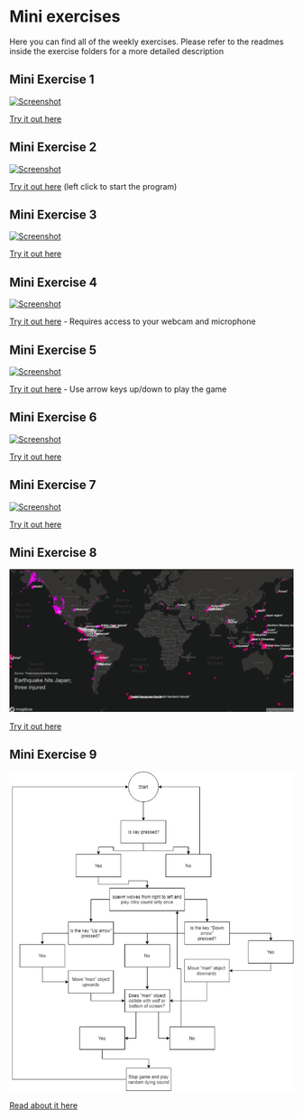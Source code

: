 # Mini exercises 

Here you can find all of the weekly exercises. Please refer to the readmes inside the exercise folders for a more detailed description

## Mini Exercise 1
[![Screenshot](https://github.com/jduust/mini-ex/blob/master/mini_ex1/screenshot.png?raw=true)](https://rawgit.com/jduust/mini-ex/master/mini_ex1/index.html)

[Try it out here](https://rawgit.com/jduust/mini-ex/master/mini_ex1/index.html)


## Mini Exercise 2
[![Screenshot](https://raw.githubusercontent.com/jduust/mini-ex/master/mini_ex2/screenshot.PNG?raw=true)](https://rawgit.com/jduust/mini-ex/master/mini_ex2/index.html)

[Try it out here](https://rawgit.com/jduust/mini-ex/master/mini_ex2/index.html) (left click to start the program)

## Mini Exercise 3
[![Screenshot](https://raw.githubusercontent.com/jduust/mini-ex/master/mini_ex3/screenshot.PNG)](https://rawgit.com/jduust/mini-ex/master/mini_ex3/index.html)

[Try it out here](https://rawgit.com/jduust/mini-ex/master/mini_ex3/index.html)

## Mini Exercise 4
[![Screenshot](https://raw.githubusercontent.com/jduust/mini-ex/master/mini_ex4/screenshot.PNG)](https://rawgit.com/jduust/mini-ex/master/mini_ex4/index.html)

[Try it out here](https://rawgit.com/jduust/mini-ex/master/mini_ex4/index.html) - Requires access to your webcam and microphone

## Mini Exercise 5
[![Screenshot](https://raw.githubusercontent.com/jduust/mini-ex/master/mini_ex5/screenshot.PNG)](https://rawgit.com/jduust/mini-ex/master/mini_ex5/index.html)

[Try it out here](https://rawgit.com/jduust/mini-ex/master/mini_ex5/index.html) - Use arrow keys up/down to play the game

## Mini Exercise 6
[![Screenshot](https://raw.githubusercontent.com/jduust/mini-ex/master/mini_ex6/screenshot.PNG)](https://rawgit.com/jduust/mini-ex/master/mini_ex6/index.html)

[Try it out here](https://rawgit.com/jduust/mini-ex/master/mini_ex6/index.html)

## Mini Exercise 7
[![Screenshot](https://raw.githubusercontent.com/jduust/mini-ex/master/mini_ex7/screenshot.PNG)](https://rawgit.com/jduust/mini-ex/master/mini_ex7/index.html)

[Try it out here](https://rawgit.com/jduust/mini-ex/master/mini_ex7/index.html)

## Mini Exercise 8
[![Screenshot](https://raw.githubusercontent.com/jduust/mini-ex/master/mini_ex8/screenshot.PNG)](https://rawgit.com/jduust/mini-ex/master/mini_ex8/index.html)

[Try it out here](https://rawgit.com/jduust/mini-ex/master/mini_ex8/index.html)

## Mini Exercise 9
[![Screenshot](https://github.com/jduust/mini-ex/blob/master/mini_ex9/mini_ex5%20flowchart.jpg?raw=true)](https://github.com/jduust/mini-ex/tree/master/mini_ex9)

[Read about it here](https://github.com/jduust/mini-ex/tree/master/mini_ex9)
